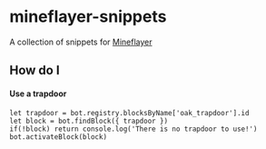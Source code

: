 # mineflayer-snippets
A collection of snippets for [Mineflayer](https://github.com/PrismarineJS/mineflayer)

## How do I

#### Use a trapdoor
```JS
let trapdoor = bot.registry.blocksByName['oak_trapdoor'].id
let block = bot.findBlock({ trapdoor })
if(!block) return console.log('There is no trapdoor to use!')
bot.activateBlock(block)
```